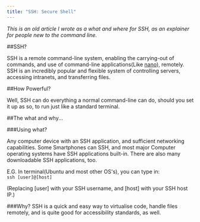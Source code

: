 ```yaml
---
title: "SSH: Secure Shell"
---
```



*This is an old article I wrote as a what and where for SSH, as an explainer for people new to the command line.*

##SSH?

 SSH is a remote command-line system, enabling the carrying-out of commands, and use of command-line applications(Like [nano]), remotely. SSH is an incredibly popular and flexible system of controlling servers, accessing intranets, and transferring files.

##How Powerful?

Well, SSH can do everything a normal command-line can do, should you set it up as so, to run just like a standard terminal.

##The what and why...

###Using what?

Any computer device with an SSH application, and sufficient networking capabilities. Some Smartphones can SSH, and most major Computer operating systems have SSH applications built-in. There are also many downloadable SSH applications, too.

E.G. In terminal(Ubuntu and most other OS's), you can type in:
<br  /> <code>ssh [user]@[host]</code> <br />

(Replacing [user] with your SSH username, and [host] with your SSH host IP.)

###Why?
SSH is a quick and easy way to virtualise code, handle files remotely, and  is quite good for accessibility standards, as well.

[nano]: http://www.nano-editor.org "Nano command-line editor"
